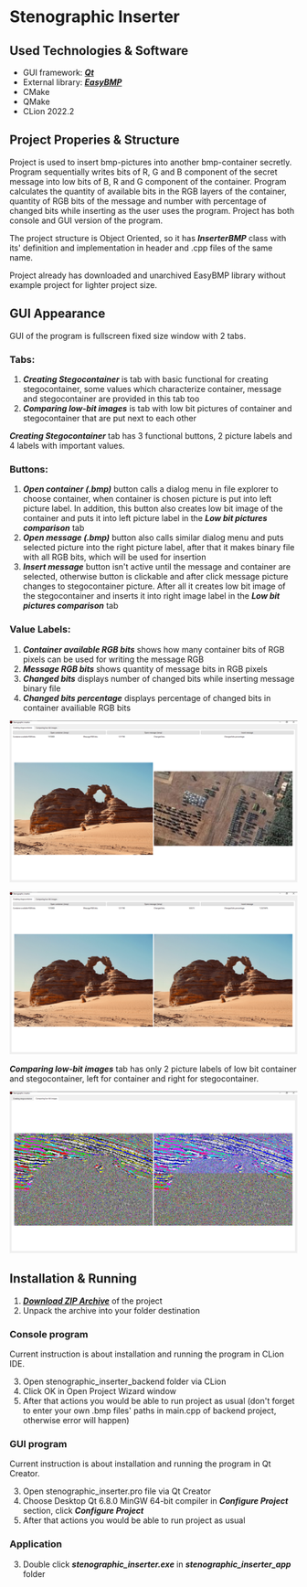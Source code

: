 # Stenographic Inserter
## Used Technologies & Software
- GUI framework: [***Qt***](https://www.qt.io/ "Visit Qt framework webpage")
- External library: [***EasyBMP***](https://easybmp.sourceforge.net/ "Visit library webpage")
- CMake
- QMake
- CLion 2022.2
## Project Properies & Structure
Project is used to insert bmp-pictures into another bmp-container secretly. Program sequentially writes bits of R, G and B component of the secret message into low bits of B, R and G component of the container. Program calculates the quantity of available bits in the RGB layers of the container, quantity of RGB bits of the message and number with percentage of changed bits while inserting as the user uses the program. Project has both console and GUI version of the program.

The project structure is Object Oriented, so it has ***InserterBMP*** class with its' definition and implementation in header and .cpp files of the same name.

Project already has downloaded and unarchived EasyBMP library without example project for lighter project size.

## GUI Appearance

GUI of the program is fullscreen fixed size window with 2 tabs.
### Tabs:
1. ***Creating Stegocontainer*** is tab with basic functional for creating stegocontainer, some values which characterize container, message and stegocontainer are provided in this tab too
2. ***Comparing low-bit images*** is tab with low bit pictures of container and stegocontainer that are put next to each other

***Creating Stegocontainer*** tab has 3 functional buttons, 2 picture labels and 4 labels with important values.

### Buttons:
1. ***Open container (.bmp)*** button calls a dialog menu in file explorer to choose container, when container is chosen picture is put into left picture label. In addition, this button also creates low bit image of the container and puts it into left picture label in the ***Low bit pictures comparison*** tab
2. ***Open message (.bmp)*** button also calls similar dialog menu and puts selected picture into the right picture label, after that it makes binary file with all RGB bits, which will be used for insertion
3. ***Insert message*** button isn't active until the message and container are selected, otherwise button is clickable and after click message picture changes to stegocontainer picture. After all it creates low bit image of the stegocontainer and inserts it into right image label in the ***Low bit pictures comparison*** tab

### Value Labels:
1. ***Container available RGB bits*** shows how many container bits of RGB pixels can be used for writing the message RGB
2. ***Message RGB bits*** shows quantity of message bits in RGB pixels
3. ***Changed bits*** displays number of changed bits while inserting message binary file 
4. ***Changed bits percentage*** displays percentage of changed bits in container availiable RGB bits

![Image description](photos-for-github/Container-Message.png)

![Image description](photos-for-github/Container-Stegocontainer.png)

***Comparing low-bit images*** tab has only 2 picture labels of low bit container and stegocontainer, left for container and right for stegocontainer.

![Image description](photos-for-github/Container-Stegocontainer-Low-Bit.png)

## Installation & Running
1. [***Download ZIP Archive***](https://github.com/kuksarnlav/stenographic_inserter/archive/refs/heads/main.zip "Download stenographic inserter") of the project
2. Unpack the archive into your folder destination
### Console program
Current instruction is about installation and running the program in CLion IDE.

3. Open stenographic_inserter_backend folder via CLion
4. Click OK in Open Project Wizard window
5. After that actions you would be able to run project as usual (don't forget to enter your own .bmp files' paths in main.cpp of backend project, otherwise error will happen)

### GUI program
Current instruction is about installation and running the program in Qt Creator.

3. Open stenographic_inserter.pro file via Qt Creator
4. Choose Desktop Qt 6.8.0 MinGW 64-bit compiler in ***Configure Project*** section, click ***Configure Project***
5. After that actions you would be able to run project as usual

### Application

3. Double click ***stenographic_inserter.exe*** in ***stenographic_inserter_app*** folder